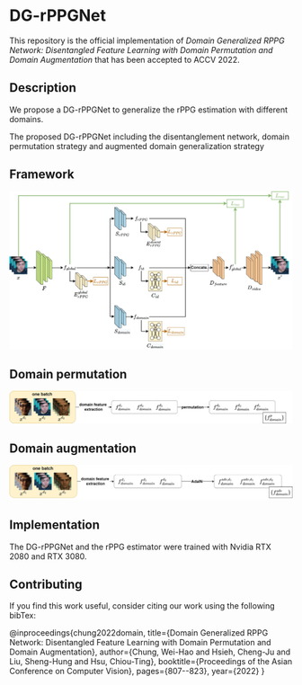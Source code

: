 # DG-rPPGNet

This repository is the official implementation of *Domain Generalized RPPG Network: Disentangled Feature Learning with Domain Permutation and Domain Augmentation* that has been accepted to ACCV 2022.

## Description

We propose a DG-rPPGNet to generalize the rPPG estimation with different domains.

The proposed DG-rPPGNet including the disentanglement network, domain permutation strategy and augmented domain generalization strategy

## Framework
<img src="image/pipeline.png" width="800">

## Domain permutation
<img src="image/domainpermutation.png" width="600">

## Domain augmentation
<img src="image/domainaugmentation.png" width="600">

## Implementation

The DG-rPPGNet and the rPPG estimator were trained with Nvidia RTX 2080 and RTX 3080.

## Contributing

If you find this work useful, consider citing our work using the following bibTex:

@inproceedings{chung2022domain,
  title={Domain Generalized RPPG Network: Disentangled Feature Learning with Domain Permutation and Domain Augmentation},
  author={Chung, Wei-Hao and Hsieh, Cheng-Ju and Liu, Sheng-Hung and Hsu, Chiou-Ting},
  booktitle={Proceedings of the Asian Conference on Computer Vision},
  pages={807--823},
  year={2022}
}
